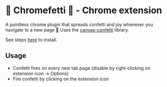 # 🎉 Chromefetti 🎉 - Chrome extension

A pointless chrome plugin that spreads confetti and joy whenever you navigate to a new page 🎉 Uses the [canvas-confetti](https://github.com/catdad/canvas-confetti) library.

See steps [here](https://developer.chrome.com/docs/extensions/mv3/faq/#faq-dev-01) to install.

## Usage

- Confetti fires on every new tab page (disable by right-clicking on extension icon -> Options)
- Fire confetti by clicking on the extension icon

